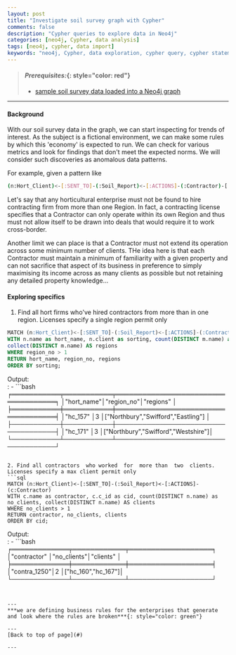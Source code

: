 ```yaml
---
layout: post
title: "Investigate soil survey graph with Cypher"
comments: false
description: "Cypher queries to explore data in Neo4j"
categories: [neo4j, Cypher, data analysis]
tags: [neo4j, cypher, data import]
keywords: "neo4j, Cypher, data exploration, cypher query, cypher statements, data analysis"
---
```


> #### *Prerequisites:*{: style="color: red"}
> - [sample soil survey data loaded into a Neo4j graph](/2018/Import-CSV-data-into-Docker-Neo4j-container/)

---

#### Background

With our soil survey data in the graph, we can start inspecting for trends of interest. As the subject is a fictional environment, we can make some rules by which this 'economy' is expected to run. We can check for various metrics and look for findings that don't meet the expected norms. We will consider such discoveries as anomalous data patterns.

For example, given a pattern like
```bash
(n:Hort_Client)<-[:SENT_TO]-(:Soil_Report)<-[:ACTIONS]-(:Contractor)-[:OPERATES_IN]->(m:Region)
```
Let's say that any horticultural enterprise must not be found to hire contracting firm from more than one Region. In fact, a contracting license specifies that a Contractor can only operate within its own Region and thus must not allow itself to be drawn into deals that would require it to work cross-border.

Another limit we can place is that a Contractor must not extend its operation across some minimum number of clients. THe idea here is that each Contractor must maintain a minimum of familiarity with a given property and can not sacrifice that aspect of its business in preference to simply maximising its income across as many clients as possible but not retaining any detailed property knowledge...

#### Exploring specifics

1. Find all hort firms  who've hired contractors from  more than in one region. Licenses specify a single region permit only
```sql
MATCH (n:Hort_Client)<-[:SENT_TO]-(:Soil_Report)<-[:ACTIONS]-(:Contractor)-[:OPERATES_IN]->(m:Region)
WITH n.name as hort_name, n.client as sorting, count(DISTINCT m.name) as region_no, 
collect(DISTINCT m.name) AS regions
WHERE region_no > 1
RETURN hort_name, region_no, regions 
ORDER BY sorting;
```
Output:  
  : - ```bash
╒═══════════╤═══════════╤════════════════════════════════════╕
│"hort_name"│"region_no"│"regions"                           │
╞═══════════╪═══════════╪════════════════════════════════════╡
│"hc_157"   │3          │["Northbury","Swifford","Eastling"] │
├───────────┼───────────┼────────────────────────────────────┤
│"hc_171"   │3          │["Northbury","Swifford","Westshire"]│
└───────────┴───────────┴────────────────────────────────────┘
```

2. Find all contractors  who worked  for  more than  two  clients. Licenses specify a max client permit only
```sql
MATCH (n:Hort_Client)<-[:SENT_TO]-(:Soil_Report)<-[:ACTIONS]-(c:Contractor)
WITH c.name as contractor, c.c_id as cid, count(DISTINCT n.name) as no_clients, collect(DISTINCT n.name) AS clients
WHERE no_clients > 1
RETURN contractor, no_clients, clients 
ORDER BY cid;
```
Output:  
  : - ```bash
╒═════════════╤════════════╤═══════════════════╕
│"contractor" │"no_clients"│"clients"          │
╞═════════════╪════════════╪═══════════════════╡
│"contra_1250"│2           │["hc_160","hc_167"]│
└─────────────┴────────────┴───────────────────┘
```
  
  
---
***we are defining business rules for the enterprises that generate and look where the rules are broken***{: style="color: green"}

---
[Back to top of page](#)

---




